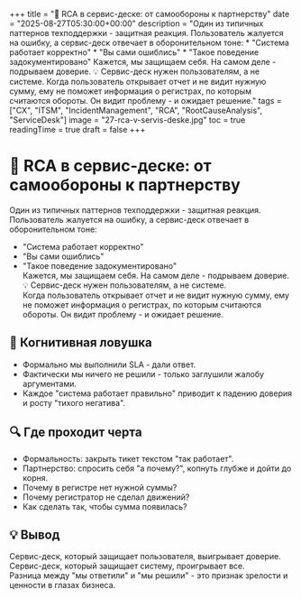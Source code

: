 +++
title = "🧠 RCA в сервис-деске: от самообороны к партнерству"
date = "2025-08-27T05:30:00+00:00"
description = "Один из типичных паттернов техподдержки - защитная реакция. Пользователь жалуется на ошибку, а сервис-деск отвечает в оборонительном тоне: * \"Система работает корректно\" * \"Вы сами ошиблись\" * \"Такое поведение задокументировано\" Кажется, мы защищаем себя. На самом деле - подрываем доверие. 💡 Сервис-деск нужен пользователям, а не системе. Когда пользователь открывает отчет и не видит нужную сумму, ему не поможет информация о регистрах, по которым считаются обороты. Он видит проблему - и ожидает решение."
tags = ["CX", "ITSM", "IncidentManagement", "RCA", "RootCauseAnalysis", "ServiceDesk"]
image = "27-rca-v-servis-deske.jpg"
toc = true
readingTime = true
draft = false
+++

# 🧠 RCA в сервис-деске: от самообороны к партнерству  
  
Один из типичных паттернов техподдержки - защитная реакция. Пользователь жалуется на ошибку, а сервис-деск отвечает в оборонительном тоне:  
* "Система работает корректно"  
* "Вы сами ошиблись"  
* "Такое поведение задокументировано"  
Кажется, мы защищаем себя. На самом деле - подрываем доверие.  
💡 Сервис-деск нужен пользователям, а не системе.  
Когда пользователь открывает отчет и не видит нужную сумму, ему не поможет информация о регистрах, по которым считаются обороты. Он видит проблему - и ожидает решение.  
  
## 🎯 Когнитивная ловушка  
* Формально мы выполнили SLA - дали ответ.  
* Фактически мы ничего не решили - только заглушили жалобу аргументами.  
* Каждое "система работает правильно" приводит к падению доверия и росту "тихого негатива".  
  
## 🔍 Где проходит черта  
* Формальность: закрыть тикет текстом "так работает".  
* Партнерство: спросить себя "а почему?", копнуть глубже и дойти до корня.  
* Почему в регистре нет нужной суммы?  
* Почему регистратор не сделал движений?  
* Как сделать так, чтобы сумма появилась?  
  
## 💡 Вывод  
Сервис-деск, который защищает пользователя, выигрывает доверие.  
Сервис-деск, который защищает систему, проигрывает все.  
Разница между "мы ответили" и "мы решили" - это признак зрелости и ценности в глазах бизнеса.  
